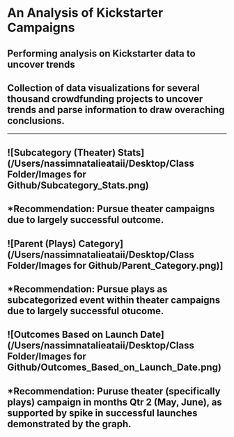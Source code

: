 # An Analysis of Kickstarter Campaigns
Performing analysis on Kickstarter data to uncover trends
---
## Collection of data visualizations for several thousand crowdfunding projects to uncover trends and parse information to draw overaching conclusions. 
---
![Subcategory (Theater) Stats](/Users/nassimnatalieataii/Desktop/Class Folder/Images for Github/Subcategory_Stats.png)
---
*Recommendation: Pursue theater campaigns due to largely successful outcome.
---
![Parent (Plays) Category](/Users/nassimnatalieataii/Desktop/Class Folder/Images for Github/Parent_Category.png)]
---
*Recommendation: Pursue plays as subcategorized event within theater campaigns due to largely successful otucome. 
---
![Outcomes Based on Launch Date](/Users/nassimnatalieataii/Desktop/Class Folder/Images for Github/Outcomes_Based_on_Launch_Date.png)
---
*Recommendation: Puruse theater (specifically plays) campaign in months Qtr 2 (May, June), as supported by spike in successful launches demonstrated by the graph.
----
